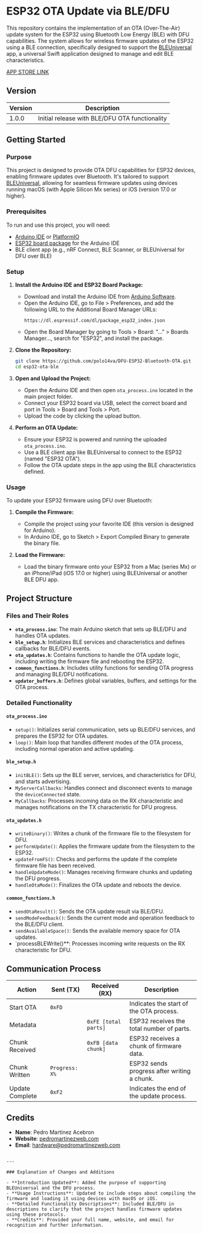 # ESP32 OTA Update via BLE/DFU

This repository contains the implementation of an OTA (Over-The-Air) update system for the ESP32 using Bluetooth Low Energy (BLE) with DFU capabilities. The system allows for wireless firmware updates of the ESP32 using a BLE connection, specifically designed to support the [BLEUniversal](https://github.com/polo14va/BLEUniversal) app, a universal Swift application designed to manage and edit BLE characteristics.

[APP STORE LINK](https://apps.apple.com/es/app/bleuniversal/id6477699252)

## Version

| Version | Description |
| ------- | ----------- |
| 1.0.0   | Initial release with BLE/DFU OTA functionality |

## Getting Started

### Purpose

This project is designed to provide OTA DFU capabilities for ESP32 devices, enabling firmware updates over Bluetooth. It's tailored to support [BLEUniversal](https://github.com/polo14va/BLEUniversal), allowing for seamless firmware updates using devices running macOS (with Apple Silicon Mx series) or iOS (version 17.0 or higher).

### Prerequisites

To run and use this project, you will need:

- [Arduino IDE](https://www.arduino.cc/en/software) or [PlatformIO](https://platformio.org/)
- [ESP32 board package](https://docs.espressif.com/projects/arduino-esp32/en/latest/installing.html) for the Arduino IDE
- BLE client app (e.g., nRF Connect, BLE Scanner, or BLEUniversal for DFU over BLE)

### Setup

1. **Install the Arduino IDE and ESP32 Board Package:**
   - Download and install the Arduino IDE from [Arduino Software](https://www.arduino.cc/en/software).
   - Open the Arduino IDE, go to File > Preferences, and add the following URL to the Additional Board Manager URLs:
     ```
     https://dl.espressif.com/dl/package_esp32_index.json
     ```
   - Open the Board Manager by going to Tools > Board: "..." > Boards Manager..., search for "ESP32", and install the package.

2. **Clone the Repository:**
   ```bash
   git clone https://github.com/polo14va/DFU-ESP32-Bluetooth-OTA.git
   cd esp32-ota-ble
   ```

3. **Open and Upload the Project:**
   - Open the Arduino IDE and then open `ota_process.ino` located in the main project folder.
   - Connect your ESP32 board via USB, select the correct board and port in Tools > Board and Tools > Port.
   - Upload the code by clicking the upload button.

4. **Perform an OTA Update:**
   - Ensure your ESP32 is powered and running the uploaded `ota_process.ino`.
   - Use a BLE client app like BLEUniversal to connect to the ESP32 (named "ESP32 OTA").
   - Follow the OTA update steps in the app using the BLE characteristics defined.

### Usage

To update your ESP32 firmware using DFU over Bluetooth:

1. **Compile the Firmware:**
   - Compile the project using your favorite IDE (this version is designed for Arduino).
   - In Arduino IDE, go to Sketch > Export Compiled Binary to generate the binary file.

2. **Load the Firmware:**
   - Load the binary firmware onto your ESP32 from a Mac (series Mx) or an iPhone/iPad (iOS 17.0 or higher) using BLEUniversal or another BLE DFU app.

## Project Structure

### Files and Their Roles

- **`ota_process.ino`**: The main Arduino sketch that sets up BLE/DFU and handles OTA updates.
- **`ble_setup.h`**: Initializes BLE services and characteristics and defines callbacks for BLE/DFU events.
- **`ota_updates.h`**: Contains functions to handle the OTA update logic, including writing the firmware file and rebooting the ESP32.
- **`common_functions.h`**: Includes utility functions for sending OTA progress and managing BLE/DFU notifications.
- **`updater_buffers.h`**: Defines global variables, buffers, and settings for the OTA process.

### Detailed Functionality

#### `ota_process.ino`

- `setup()`: Initializes serial communication, sets up BLE/DFU services, and prepares the ESP32 for OTA updates.
- `loop()`: Main loop that handles different modes of the OTA process, including normal operation and active updating.

#### `ble_setup.h`

- `initBLE()`: Sets up the BLE server, services, and characteristics for DFU, and starts advertising.
- `MyServerCallbacks`: Handles connect and disconnect events to manage the `deviceConnected` state.
- `MyCallbacks`: Processes incoming data on the RX characteristic and manages notifications on the TX characteristic for DFU progress.

#### `ota_updates.h`

- `writeBinary()`: Writes a chunk of the firmware file to the filesystem for DFU.
- `performUpdate()`: Applies the firmware update from the filesystem to the ESP32.
- `updateFromFS()`: Checks and performs the update if the complete firmware file has been received.
- `handleUpdateMode()`: Manages receiving firmware chunks and updating the DFU progress.
- `handleOtaMode()`: Finalizes the OTA update and reboots the device.

#### `common_functions.h`

- `sendOtaResult()`: Sends the OTA update result via BLE/DFU.
- `sendModeFeedback()`: Sends the current mode and operation feedback to the BLE/DFU client.
- `sendAvailableSpace()`: Sends the available memory space for OTA updates.
- `processBLEWrite()**: Processes incoming write requests on the RX characteristic for DFU.

## Communication Process

| Action           | Sent (TX)               | Received (RX)         | Description                                  |
| ---------------- | ----------------------- | --------------------- | -------------------------------------------- |
| Start OTA        | `0xFD`                  |                       | Indicates the start of the OTA process.      |
| Metadata         |                         | `0xFE [total parts]`  | ESP32 receives the total number of parts.    |
| Chunk Received   |                         | `0xFB [data chunk]`   | ESP32 receives a chunk of firmware data.     |
| Chunk Written    | `Progress: X%`          |                       | ESP32 sends progress after writing a chunk.  |
| Update Complete  | `0xF2`                  |                       | Indicates the end of the update process.     |

## Credits

- **Name**: Pedro Martínez Acebron
- **Website**: [pedromartinezweb.com](https://pedromartinezweb.com)
- **Email**: [hardware@pedromartinezweb.com](mailto:hardware@pedromartinezweb.com)
```

---

### Explanation of Changes and Additions

- **Introduction Updated**: Added the purpose of supporting BLEUniversal and the DFU process.
- **Usage Instructions**: Updated to include steps about compiling the firmware and loading it using devices with macOS or iOS.
- **Detailed Functionality Descriptions**: Included BLE/DFU in descriptions to clarify that the project handles firmware updates using these protocols.
- **Credits**: Provided your full name, website, and email for recognition and further information.
